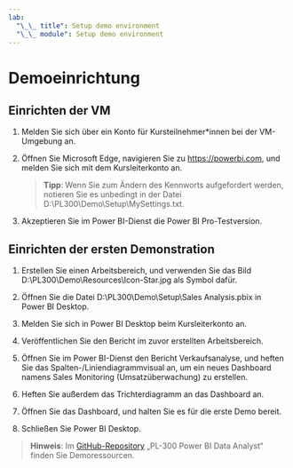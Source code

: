 ```yaml
---
lab:
  "\_\_ title": Setup demo environment
  "\_\_ module": Setup demo environment
---
```


# Demoeinrichtung

## Einrichten der VM

1. Melden Sie sich über ein Konto für Kursteilnehmer*innen bei der VM-Umgebung an.

1. Öffnen Sie Microsoft Edge, navigieren Sie zu <https://powerbi.com>, und melden Sie sich mit dem Kursleiterkonto an.
    > **Tipp**: Wenn Sie zum Ändern des Kennworts aufgefordert werden, notieren Sie es unbedingt in der Datei D:\PL300\Demo\Setup\MySettings.txt.

1. Akzeptieren Sie im Power BI-Dienst die Power BI Pro-Testversion.

## Einrichten der ersten Demonstration

1. Erstellen Sie einen Arbeitsbereich, und verwenden Sie das Bild D:\PL300\Demo\Resources\Icon-Star.jpg als Symbol dafür.

1. Öffnen Sie die Datei D:\PL300\Demo\Setup\Sales Analysis.pbix in Power BI Desktop.

1. Melden Sie sich in Power BI Desktop beim Kursleiterkonto an.

1. Veröffentlichen Sie den Bericht im zuvor erstellten Arbeitsbereich.

1. Öffnen Sie im Power BI-Dienst den Bericht Verkaufsanalyse, und heften Sie das Spalten-/Liniendiagrammvisual an, um ein neues Dashboard namens Sales Monitoring (Umsatzüberwachung) zu erstellen.

1. Heften Sie außerdem das Trichterdiagramm an das Dashboard an.

1. Öffnen Sie das Dashboard, und halten Sie es für die erste Demo bereit.

1. Schließen Sie Power BI Desktop.

> **Hinweis**: Im [GitHub-Repository](https://github.com/MicrosoftLearning/PL-300-Microsoft-Power-BI-Data-Analyst/tree/Main/Allfiles/Demo) „PL-300 Power BI Data Analyst“ finden Sie Demoressourcen.

